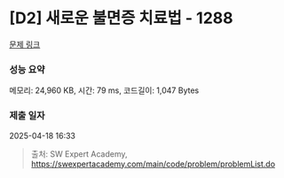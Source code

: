 # [D2] 새로운 불면증 치료법 - 1288 

[문제 링크](https://swexpertacademy.com/main/code/problem/problemDetail.do?contestProbId=AV18_yw6I9MCFAZN) 

### 성능 요약

메모리: 24,960 KB, 시간: 79 ms, 코드길이: 1,047 Bytes

### 제출 일자

2025-04-18 16:33



> 출처: SW Expert Academy, https://swexpertacademy.com/main/code/problem/problemList.do